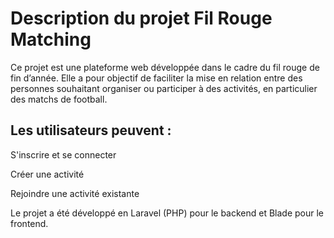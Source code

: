  # Description du projet Fil Rouge Matching
Ce projet est une plateforme web développée dans le cadre du fil rouge de fin d’année. Elle a pour objectif de faciliter la mise en relation entre des personnes souhaitant organiser ou participer à des activités, en particulier des matchs de football.

## Les utilisateurs peuvent :

S'inscrire et se connecter

Créer une activité 

Rejoindre une activité existante

Le projet a été développé en Laravel (PHP) pour le backend et Blade pour le frontend.

